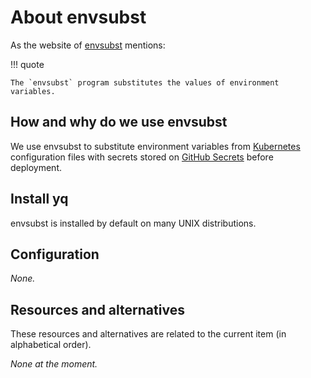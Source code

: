 # About envsubst

As the website of [envsubst](https://www.gnu.org/software/gettext/manual/html_node/envsubst-Invocation.html) mentions:

!!! quote

    The `envsubst` program substitutes the values of environment variables.

## How and why do we use envsubst

We use envsubst to substitute environment variables from [Kubernetes](./about-kubernetes.md) configuration files with secrets stored on [GitHub Secrets](./about-github-secrets.md) before deployment.

## Install yq

envsubst is installed by default on many UNIX distributions.

## Configuration

_None._

## Resources and alternatives

These resources and alternatives are related to the current item (in alphabetical order).

_None at the moment._
